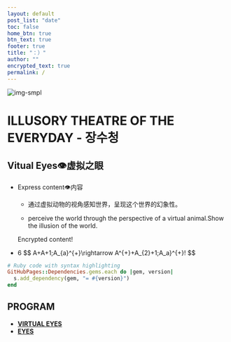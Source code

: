 ```yaml
---
layout: default
post_list: "date"
toc: false
home_btn: true
btn_text: true
footer: true
title: "：）"
author: ""
encrypted_text: true
permalink: /
---
```


![img-smpl]({{site.url}}{{site.baseurl}}{{site.assets_path}}/img/img2.png)
#  ILLUSORY THEATRE OF THE EVERYDAY - 장수청 


##  Vitual Eyes👁虚拟之眼

* Express content👁内容
               
  * 通过虚拟动物的视角感知世界，呈现这个世界的幻象性。

  
  * perceive the world through the perspective of a virtual animal.Show the illusion of the world.
  <p class="encrypted" id="G7D+0370pNmixIP1j7teCg1jtm9XCdOWYFH61lcM0LYWlT0hB3rS9raIs=">Encrypted content!</p>
* 6
$$
A+A+1\;A_{a}^{+}\rightarrow A^{+}+A_{2}+1\;A_a}^{+}\!
$$



```ruby
# Ruby code with syntax highlighting
GitHubPages::Dependencies.gems.each do |gem, version|
  s.add_dependency(gem, "= #{version}")
end
```
## PROGRAM


* [**VIRTUAL EYES**](https://bigricedumpling.github.io/bigricedumpling0000.github.io/pp55)
* [**EYES**](https://bigricedumpling.github.io/bigricedumpling0000.github.io/eyes)


